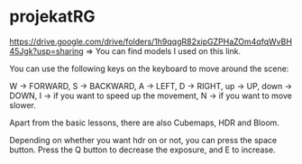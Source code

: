 # projekatRG

https://drive.google.com/drive/folders/1h9qqgR82xipGZPHaZOm4qfqWvBH45Jgk?usp=sharing => You can find models I used on this link.

You can use the following keys on the keyboard to move around the scene:

W -> FORWARD,
S -> BACKWARD,
A -> LEFT,
D -> RIGHT,
up -> UP,
down -> DOWN,
I -> if you want to speed up the movement,
N -> if you want to move slower.


Apart from the basic lessons, there are also Cubemaps, HDR and Bloom.

Depending on whether you want hdr on or not, you can press the space button. 
Press the Q button to decrease the exposure, and E to increase.

